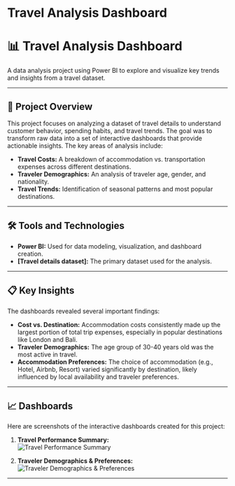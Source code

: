 # Travel Analysis Dashboard
# 📊 Travel Analysis Dashboard

A data analysis project using Power BI to explore and visualize key trends and insights from a travel dataset.

---

## 🌟 Project Overview

This project focuses on analyzing a dataset of travel details to understand customer behavior, spending habits, and travel trends. The goal was to transform raw data into a set of interactive dashboards that provide actionable insights. The key areas of analysis include:

- **Travel Costs:** A breakdown of accommodation vs. transportation expenses across different destinations.
- **Traveler Demographics:** An analysis of traveler age, gender, and nationality.
- **Travel Trends:** Identification of seasonal patterns and most popular destinations.

---

## 🛠️ Tools and Technologies

- **Power BI:** Used for data modeling, visualization, and dashboard creation.
- **[Travel details dataset]:** The primary dataset used for the analysis.

---

## 📋 Key Insights

The dashboards revealed several important findings:

- **Cost vs. Destination:** Accommodation costs consistently made up the largest portion of total trip expenses, especially in popular destinations like London and Bali.
- **Traveler Demographics:** The age group of 30-40 years old was the most active in travel.
- **Accommodation Preferences:** The choice of accommodation (e.g., Hotel, Airbnb, Resort) varied significantly by destination, likely influenced by local availability and traveler preferences.

---

## 📈 Dashboards

Here are screenshots of the interactive dashboards created for this project:

1. **Travel Performance Summary:**  
   ![Travel Performance Summary](images/dashboard1.png)
   
2. **Traveler Demographics & Preferences:**  
   ![Traveler Demographics & Preferences](images/dashboard2.png)

---

